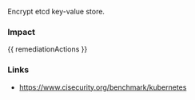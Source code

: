 
Encrypt etcd key-value store.

### Impact
<!-- Add Impact here -->

<!-- DO NOT CHANGE -->
{{ remediationActions }}

### Links
- https://www.cisecurity.org/benchmark/kubernetes


